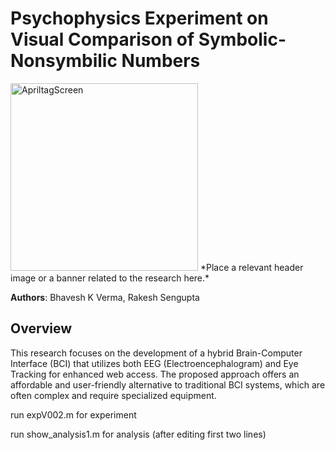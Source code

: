 # Psychophysics Experiment on Visual Comparison of Symbolic-Nonsymbilic Numbers

<img src="Images/BCIstructure.png" alt="ApriltagScreen" width="300"/>
*Place a relevant header image or a banner related to the research here.*

**Authors**: Bhavesh K Verma, Rakesh Sengupta

## Overview
This research focuses on the development of a hybrid Brain-Computer Interface (BCI) that utilizes both EEG (Electroencephalogram) and Eye Tracking for enhanced web access. The proposed approach offers an affordable and user-friendly alternative to traditional BCI systems, which are often complex and require specialized equipment.




run expV002.m for experiment

run show_analysis1.m for analysis  (after editing first two lines)

